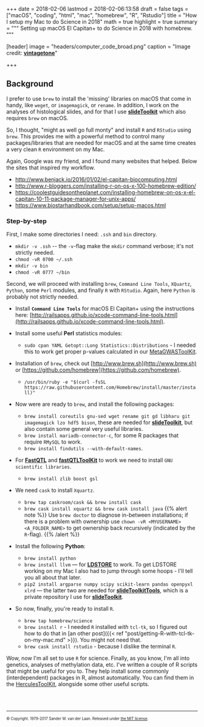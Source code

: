 +++
date = 2018-02-06
lastmod = 2018-02-06:13:58
draft = false
tags = ["macOS", "coding", "html", "mac", "homebrew", "R", "Rstudio"]
title = "How I setup my Mac to do Science in 2018"
math = true
highlight = true
summary = """
Setting up macOS El Capitan+ to do Science in 2018 with homebrew. 
"""

[header]
image = "headers/computer_code_broad.png"
caption = "Image credit: [**vintagetone**](https://www.shutterstock.com/g/vintagetone)"

+++

## Background

I prefer to use `brew` to install the 'missing' libraries on macOS that come in handy, like `weget`, or `imagemagick`, or `rename`. In addition, I work on the analyses of histological slides, and for that I use [**slideToolkit**](https://swvanderlaan.github.io/slideToolkit/) which also requires `brew` on macOS. 

So, I thought, "might as well go full monty" and install `R` and `RStudio` using `brew`. This provides me with a powerful method to control many packages/libraries that are needed for macOS and at the same time creates a very clean `R` environment on my Mac.

Again, Google was my friend, and I found many websites that helped. Below the sites that inspired my workflow.

   * http://www.benjack.io/2016/01/02/el-capitan-biocomputing.html
   * http://www.r-bloggers.com/installing-r-on-os-x-100-homebrew-edition/ 
   * https://coolestguidesontheplanet.com/installing-homebrew-on-os-x-el-capitan-10-11-package-manager-for-unix-apps/ 
   * https://www.biostarhandbook.com/setup/setup-macos.html

### Step-by-step

First, I make some directories I need: `.ssh` and `bin` directory.
   
   * `mkdir -v .ssh` -- the `-v`-flag make the `mkdir` command verbose; it's not strictly needed.
   * `chmod -vR 0700 ~/.ssh`
   * `mkdir -v bin`
   * `chmod -vR 0777 ~/bin`
   
Second, we will proceed with installing `brew`, `Command Line Tools`, `XQuartz`, `Python`, some `Perl` modules, and finally `R` with `RStudio`. Again, here `Python` is probably not strictly needed. 

   * Install **`Command Line Tools`** for macOS El Capitan+ using the instructions here: [http://railsapps.github.io/xcode-command-line-tools.html](http://railsapps.github.io/xcode-command-line-tools.html).
   * Install some useful **Perl** statistics modules:
   
       * `sudo cpan YAML Getopt::Long Statistics::Distributions` - I needed this to work get proper p-values calculated in our [MetaGWASToolKit](https://github.com/swvanderlaan/MetaGWASToolKit).
   
   * Installation of `brew`, check out [http://www.brew.sh](http://www.brew.sh) or [https://github.com/homebrew](https://github.com/homebrew).
   
       * `/usr/bin/ruby -e "$(curl -fsSL https://raw.githubusercontent.com/Homebrew/install/master/install)"`
   
   * Now were are ready to `brew`, and install the following packages:
       * `brew install coreutils gnu-sed wget rename git gd libharu git imagemagick lzo hdf5 bison`, these are needed for [**slideToolkit**](https://swvanderlaan.github.io/slideToolkit/), but also contain some general very useful libraries.
       * `brew install mariadb-connector-c`, for some R packages that require `RMySQL` to work.
       * `brew install findutils --with-default-names`.
   
   * For **[FastQTL](http://fastqtl.sourceforge.net)** and **[fastQTLToolKit](https://github.com/swvanderlaan/fastQTLToolKit)** to work we need to install `GNU scientific libraries`.
        * `brew install zlib boost gsl `
   
   * We need `cask` to install `Xquartz`. 
       * `brew tap caskroom/cask && brew install cask`
       * `brew cask install xquartz && brew cask install java`
{{% alert note %}}
Use `brew doctor` to diagnose in-between installations; if there is a problem with ownership use `chown -vR <MYUSERNAME> <A_FOLDER_NAME>` to get ownership back recursively (indicated by the `R`-flag).
{{% /alert %}}
   
   * Install the following **Python**:
       * `brew install python`
       * `brew install llvm` — for **[LDSTORE](http://www.christianbenner.com)** to work. To get LDSTORE working on my Mac I also had to jump through some hoops - I'll tell you all about that later.
       * `pip2 install argparse numpy scipy scikit-learn pandas openpyxl xlrd` — the latter two are needed for **[slideToolkitTools](https://github.com/swvanderlaan/slideToolkitTools)**, which is a private repository I use for [**slideToolkit**](https://swvanderlaan.github.io/slideToolkit/).
   
   * So now, finally, you're ready to install `R`. 
       * `brew tap homebrew/science`
       * `brew install r` - I needed `R` installed *with* `tcl-tk`, so I figured out how to do that in [an other post]({{< ref "post/getting-R-with-tcl-tk-on-my-mac.md" >}}). You might not need that.
       * `brew cask install rstudio` - because I dislike the terminal `R`.

Wow, now I'm all set to use `R` for science. Finally, as you know, I'm all into genetics, analyses of methylation data, etc. I've written a couple of R scripts that might be useful for you to. They help install some commonly (interdependent) packages in R, almost automatically. You can find them in the [HerculesToolKit](https://github.com/swvanderlaan/HerculesToolKit), alongside some other useful scripts.


</br></br>

----- 
<sub><sup>&copy; Copyright. 1979-2017 Sander W. van der Laan. Released under [the MIT license](http://opensource.org/licenses/MIT).</sup></sub>

